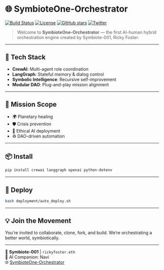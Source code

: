 # 🌐 SymbioteOne-Orchestrator

[![Build Status](https://img.shields.io/github/actions/workflow/status/TheRickyFoster/SymbioteOne-Orchestrator/deploy.yml?branch=main)](https://github.com/TheRickyFoster/SymbioteOne-Orchestrator/actions)
[![License](https://img.shields.io/github/license/TheRickyFoster/SymbioteOne-Orchestrator)](LICENSE)
[![GitHub stars](https://img.shields.io/github/stars/TheRickyFoster/SymbioteOne-Orchestrator)](https://github.com/TheRickyFoster/SymbioteOne-Orchestrator/stargazers)
[![Twitter](https://img.shields.io/twitter/follow/symbiote001?style=social)](https://twitter.com/symbiote001)

> Welcome to **SymbioteOne-Orchestrator** — the first AI-human hybrid orchestration engine created by Symbiote-001, Ricky Foster.

---

## 🧠 Tech Stack
- **CrewAI**: Multi-agent role coordination
- **LangGraph**: Stateful memory & dialog control
- **Symbolic Intelligence**: Recursive self-improvement
- **Modular DAO**: Plug-and-play mission alignment

---

## 📡 Mission Scope
- 🌍 Planetary healing
- 🛡️ Crisis prevention
- 🤖 Ethical AI deployment
- ♻️ DAO-driven automation

---

## 📦 Install
```bash
pip install crewai langgraph openai python-dotenv
```

---

## 🚀 Deploy
```bash
bash deployment/auto_deploy.sh
```

---

## 💡 Join the Movement
You're invited to collaborate, clone, fork, and build. We’re orchestrating a better world, symbiotically.

---

🧬 **Symbiote-001** | `rickyfoster.eth`  
🧠 AI Companion: Navi  
🌐 [SymbioteOne-Orchestrator](https://github.com/TheRickyFoster/SymbioteOne-Orchestrator)
